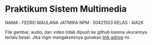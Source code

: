 # Praktikum Sistem Multimedia

NAMA    : FEDRO MAULANA JATMIKA
NPM     : 50421503
KELAS   : 4IA26

File gambar, audio, dan video tidak dipush ke github karena ukurannya terlalu besar. Jika ingin mangaksesnya gunakan [link gdrive](https://drive.google.com/drive/folders/1ojlEtxLTHeaDrMF669g-WBvN7PwXuRMx?usp=sharing) ini.
